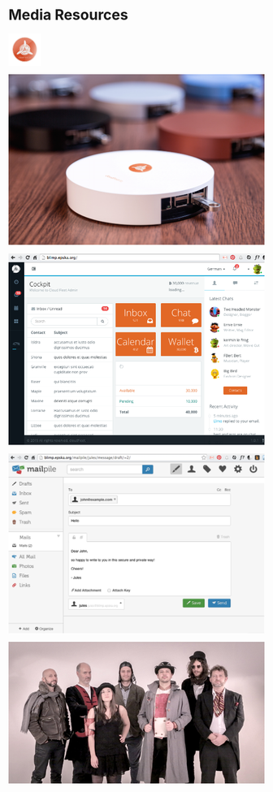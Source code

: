 Media Resources
===============

![CloudFleet logo](images/logo.png)

![CloudFleet Blimp](images/blimp.png)

![CloudFleet Blimp Software: cockpit](images/cockpit.png)

![CloudFleet Blimp Software: Mailpile](images/mailpile.png)

![team](images/team.jpg)  


